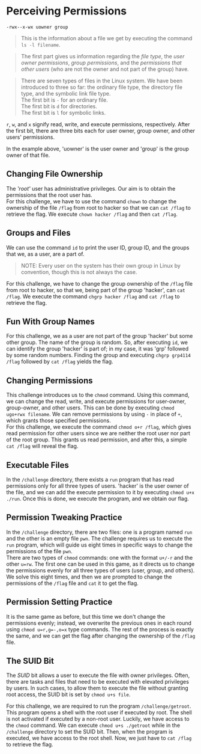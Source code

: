 # **Perceiving Permissions**
`-rwx--x-wx uowner group`

>This is the information about a file we get by executing the command `ls -l filename`.

>The first part gives us information regarding the *file type*, the *user owner permissions*, *group permissions*, and the *permissions that other users* (who are not the owner and not part of the group) have.

>There are seven types of files in the Linux system. We have been introduced to three so far: the ordinary file type, the directory file type, and the symbolic link file type.  
>The first bit is `-` for an ordinary file.  
>The first bit is `d` for directories.  
>The first bit is `l` for symbolic links.

`r`, `w`, and `x` signify read, write, and execute permissions, respectively. After the first bit, there are three bits each for user owner, group owner, and other users' permissions.

In the example above, 'uowner' is the user owner and 'group' is the group owner of that file.

## **Changing File Ownership**
The _'root'_ user has administrative privileges. Our aim is to obtain the permissions that the root user has.  
For this challenge, we have to use the command `chown` to change the ownership of the file `/flag` from root to hacker so that we can `cat /flag` to retrieve the flag. We execute `chown hacker /flag` and then `cat /flag`.

## **Groups and Files**
We can use the command `id` to print the user ID, group ID, and the groups that we, as a user, are a part of.

>NOTE: Every user on the system has their own group in Linux by convention, though this is not always the case.

For this challenge, we have to change the group ownership of the `/flag` file from root to hacker, so that we, being part of the group 'hacker', can `cat /flag`. We execute the command `chgrp hacker /flag` and `cat /flag` to retrieve the flag.

## **Fun With Group Names**
For this challenge, we as a user are not part of the group 'hacker' but some other group. The name of the group is random. So, after executing `id`, we can identify the group 'hacker' is part of; in my case, it was 'grp' followed by some random numbers. Finding the group and executing `chgrp grp4114 /flag` followed by `cat /flag` yields the flag.

## **Changing Permissions**
This challenge introduces us to the `chmod` command. Using this command, we can change the read, write, and execute permissions for user-owner, group-owner, and other users. This can be done by executing `chmod ugo+rwx filename`. We can remove permissions by using `-` in place of `+`, which grants those specified permissions.  
For this challenge, we execute the command `chmod o+r /flag`, which gives read permission for other users since we are neither the root user nor part of the root group. This grants us read permission, and after this, a simple `cat /flag` will reveal the flag.

## **Executable Files**
In the `/challenge` directory, there exists a `run` program that has read permissions only for all three types of users. 'hacker' is the user owner of the file, and we can add the execute permission to it by executing `chmod u+x ./run`. Once this is done, we execute the program, and we obtain our flag.

## **Permission Tweaking Practice**
In the `/challenge` directory, there are two files: one is a program named `run` and the other is an empty file `pwn`. The challenge requires us to execute the `run` program, which will guide us eight times in specific ways to change the permissions of the file `pwn`.  
There are two types of `chmod` commands: one with the format `u+/-r` and the other `u=rw`. The first one can be used in this game, as it directs us to change the permissions evenly for all three types of users (user, group, and others).  
We solve this eight times, and then we are prompted to change the permissions of the `/flag` file and `cat` it to get the flag.

## **Permission Setting Practice**
It is the same game as before, but this time we don't change the permissions evenly; instead, we overwrite the previous ones in each round using `chmod u=r,g=-,o=x` type commands. The rest of the process is exactly the same, and we can get the flag after changing the ownership of the `/flag` file.

## **The SUID Bit**
The _SUID_ bit allows a user to execute the file with owner privileges. Often, there are tasks and files that need to be executed with elevated privileges by users. In such cases, to allow them to execute the file without granting root access, the SUID bit is set by `chmod u+s file`.

For this challenge, we are required to run the program `/challenge/getroot`. This program opens a shell with the root user if executed by root. The shell is not activated if executed by a non-root user. Luckily, we have access to the `chmod` command. We can execute `chmod u+s ./getroot` while in the `/challenge` directory to set the SUID bit. Then, when the program is executed, we have access to the root shell. Now, we just have to `cat /flag` to retrieve the flag.

